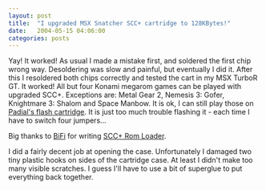 ```yaml
---
layout: post
title:  "I upgraded MSX Snatcher SCC+ cartridge to 128KBytes!"
date:   2004-05-15 04:06:00
categories: posts
---
```


Yay! It worked! As usual I made a mistake first, and soldered the first chip
wrong way. Desoldering was slow and painful, but eventually I did it. After
this I resoldered both chips correctly and tested the cart in my MSX TurboR GT.
It worked! All but four Konami megarom games can be played with upgraded SCC+.
Exceptions are: Metal Gear 2, Nemesis 3: Gofer, Knightmare 3: Shalom and
Space Manbow. It is ok, I can still play those on
[Padial's flash cartridge](http://msx.deneb.nl/page0.HTM).
It is just too much trouble flashing it - each time I have to switch four
jumpers...

Big thanks to [BiFi](http://www.bifi.msxnet.org) for writing
[SCC+ Rom Loader](http://www.bifi.msxnet.org/?main=/downloads/bifi_idx.html).

I did a fairly decent job at opening the case. Unfortunately I damaged two tiny
plastic hooks on sides of the cartridge case. At least I didn't make too many
visible scratches. I guess I'll have to use a bit of superglue to put
everything back together.
